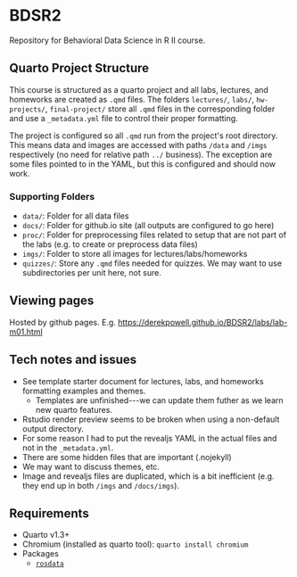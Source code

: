 # BDSR2

Repository for Behavioral Data Science in R II course.

## Quarto Project Structure

This course is structured as a quarto project and all labs, lectures, and homeworks are created as `.qmd` files. The folders `lectures/`, `labs/`, `hw-projects/`, `final-project/` store all `.qmd` files in the corresponding folder and use a `_metadata.yml` file to control their proper formatting.

The project is configured so all `.qmd` run from the project's root directory. This means data and images are accessed with paths `/data` and `/imgs` respectively (no need for relative path `../` business). The exception are some files pointed to in the YAML, but this is configured and should now work.

### Supporting Folders

- `data/`: Folder for all data files
- `docs/`: Folder for github.io site (all outputs are configured to go here)
- `proc/`: Folder for preprocessing files related to setup that are not part of the labs (e.g. to create or preprocess data files)
- `imgs/`: Folder to store all images for lectures/labs/homeworks
- `quizzes/`: Store any `.qmd` files needed for quizzes. We may want to use subdirectories per unit here, not sure.

## Viewing pages

Hosted by github pages. E.g. https://derekpowell.github.io/BDSR2/labs/lab-m01.html

## Tech notes and issues

- See template starter document for lectures, labs, and homeworks formatting examples and themes.
	+ Templates are unfinished---we can update them futher as we learn new quarto features.
- Rstudio render preview seems to be broken when using a non-default output directory.
- For some reason I had to put the revealjs YAML in the actual files and not in the `_metadata.yml`.
- There are some hidden files that are important (.nojekyll)
- We may want to discuss themes, etc.
- Image and revealjs files are duplicated, which is a bit inefficient (e.g. they end up in both `/imgs` and `/docs/imgs`). 

## Requirements

- Quarto v1.3+
- Chromium (installed as quarto tool): `quarto install chromium`
- Packages
	+ [`rosdata`](https://github.com/avehtari/ROS-Examples/tree/master)